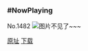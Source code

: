 ### #NowPlaying
No.1482
![图片不见了~~~](https://imgs.xkcd.com/comics/nowplaying.png)

[原址](https://xkcd.com//1482) [下载](https://imgs.xkcd.com/comics/nowplaying.png)

